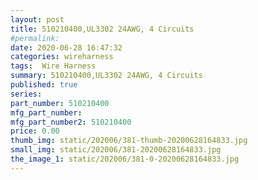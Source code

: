 ```yaml
---
layout: post
title: 510210400,UL3302 24AWG, 4 Circuits
#permalink: 
date: 2020-06-28 16:47:32
categories: wireharness
tags:  Wire Harness
summary: 510210400,UL3302 24AWG, 4 Circuits
published: true 
series: 
part_number: 510210400
mfg_part_number: 
mfg_part_number2: 510210400
price: 0.00
thumb_img: static/202006/381-thumb-20200628164833.jpg
small_img: static/202006/381-20200628164833.jpg
the_image_1: static/202006/381-0-20200628164833.jpg
---
```




